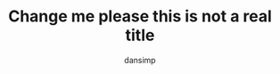 ---
title: Change me please this is not a real title
description: This is a placeholder and should be changed 
ms.service: defender-for-iot
f1.keywords:
  - NOCSH
ms.author: dansimp
author: dansimp
ms.localizationpriority: medium
manager: dansimp
audience: ITPro
ms.topic: conceptual
ms.date: 07/15/2021
---